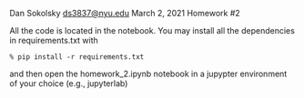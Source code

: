 Dan Sokolsky
ds3837@nyu.edu
March 2, 2021
Homework #2


All the code is located in the notebook. You may install all the dependencies in requirements.txt with

```
% pip install -r requirements.txt
```

and then open the homework_2.ipynb notebook in a jupypter environment of your choice (e.g., jupyterlab)
